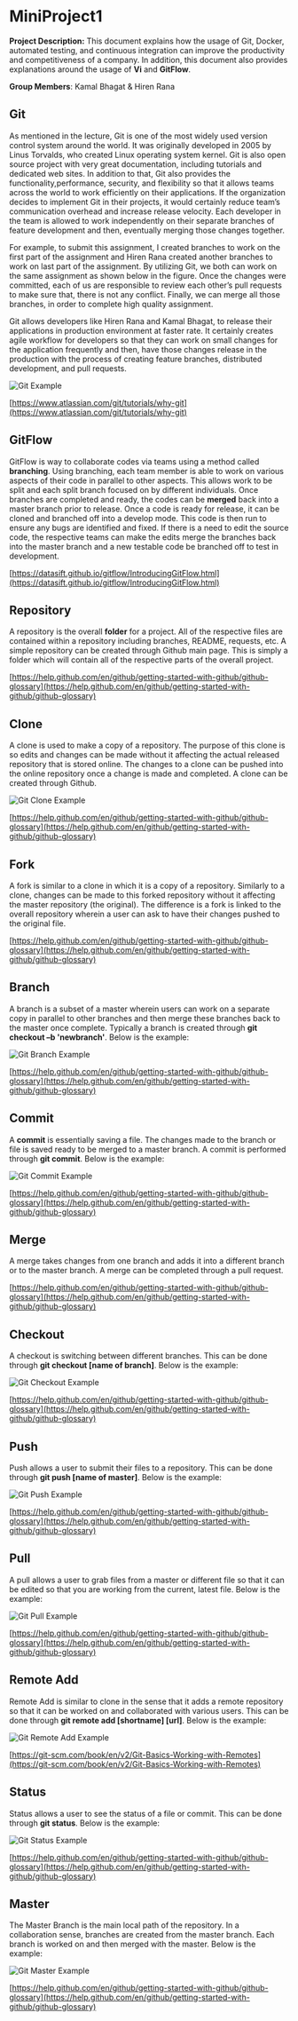# MiniProject1

**Project Description:** This document explains how the usage of Git, Docker, automated testing, and continuous integration can improve the productivity and competitiveness of a company. In addition, this document also provides explanations around the usage of **Vi** and **GitFlow**.

**Group Members**: Kamal Bhagat & Hiren Rana

## Git

As mentioned in the lecture, Git is one of the most widely used version control system around the world. It was originally developed in 2005 by Linus Torvalds, who created Linux operating system kernel. Git is also open source project with very great documentation, including tutorials and dedicated web sites. In addition to that, Git also provides the functionality,performance, security, and flexibility so that it allows teams across the world to work efficiently on their applications. If the organization decides to implement Git in their projects, it would certainly reduce team’s communication overhead and increase release velocity. Each developer in the team is allowed to work independently on their separate branches of feature development and then, eventually merging those changes together.

For example, to submit this assignment, I created branches to work on the first part of the assignment and Hiren Rana created another branches to work on last part of the assignment. By utilizing Git, we both can work on the same assignment as shown below in the figure. Once the changes were committed, each of us are responsible to review each other’s pull requests to make sure that, there is not any conflict. Finally, we can merge all those branches, in order to complete high quality assignment. 

Git allows developers like Hiren Rana and Kamal Bhagat, to release their applications in production environment at faster rate. It certainly creates agile workflow for developers so that they can work on small changes for the application frequently and then, have those changes release in the production with the process of creating feature branches, distributed development, and pull requests.

![Git Example](/images/git.PNG)

[https://www.atlassian.com/git/tutorials/why-git](https://www.atlassian.com/git/tutorials/why-git)

## GitFlow

GitFlow is way to collaborate codes via teams using a method called **branching**. Using branching, each team member is able to work on various aspects of their code in parallel to other aspects. This allows work to be split and each split branch focused on by different individuals. Once branches are completed and ready, the codes can be **merged** back into a master branch prior to release. Once a code is ready for release, it can be cloned and branched off into a develop mode. This code is then run to ensure any bugs are identified and fixed. If there is a need to edit the source code, the respective teams can make the edits merge the branches back into the master branch and a new testable code be branched off to test in development.

[https://datasift.github.io/gitflow/IntroducingGitFlow.html](https://datasift.github.io/gitflow/IntroducingGitFlow.html)

## Repository

A repository is the overall **folder** for a project. All of the respective files are contained within a repository including branches, README, requests, etc. A simple repository can be created through Github main page. This is simply a folder which will contain all of the respective parts of the overall project.

[https://help.github.com/en/github/getting-started-with-github/github-glossary](https://help.github.com/en/github/getting-started-with-github/github-glossary)

## Clone

A clone is used to make a copy of a repository. The purpose of this clone is so edits and changes can be made without it affecting the actual released repository that is stored online. The changes to a clone can be pushed into the online repository once a change is made and completed. A clone can be created through Github.

![Git Clone Example](/images/clone.png)

[https://help.github.com/en/github/getting-started-with-github/github-glossary](https://help.github.com/en/github/getting-started-with-github/github-glossary)

## Fork

A fork is similar to a clone in which it is a copy of a repository. Similarly to a clone, changes can be made to this forked repository without it affecting the master repository (the original). The difference is a fork is linked to the overall repository wherein a user can ask to have their changes pushed to the original file.

[https://help.github.com/en/github/getting-started-with-github/github-glossary](https://help.github.com/en/github/getting-started-with-github/github-glossary)

## Branch 

A branch is a subset of a master wherein users can work on a separate copy in parallel to other branches and then merge these branches back to the master once complete. Typically a branch is created through **git checkout –b 'newbranch'**. Below is the example: 

![Git Branch Example](/images/branch.png)

[https://help.github.com/en/github/getting-started-with-github/github-glossary](https://help.github.com/en/github/getting-started-with-github/github-glossary)

## Commit

A **commit** is essentially saving a file. The changes made to the branch or file is saved ready to be merged to a master branch. A commit is performed through **git commit**. Below is the example: 

![Git Commit Example](/images/commit.png)

[https://help.github.com/en/github/getting-started-with-github/github-glossary](https://help.github.com/en/github/getting-started-with-github/github-glossary)

## Merge 

A merge takes changes from one branch and adds it into a different branch or to the master branch. A merge can be completed through a pull request.

[https://help.github.com/en/github/getting-started-with-github/github-glossary](https://help.github.com/en/github/getting-started-with-github/github-glossary)

## Checkout 

A checkout is switching between different branches. This can be done through **git checkout [name of branch]**. Below is the example: 

![Git Checkout Example](/images/checkout.png)

[https://help.github.com/en/github/getting-started-with-github/github-glossary](https://help.github.com/en/github/getting-started-with-github/github-glossary)

## Push

Push allows a user to submit their files to a repository. This can be done through **git push [name of master]**. Below is the example: 

![Git Push Example](/images/push.png)

[https://help.github.com/en/github/getting-started-with-github/github-glossary](https://help.github.com/en/github/getting-started-with-github/github-glossary)

## Pull 

A pull allows a user to grab files from a master or different file so that it can be edited so that you are working from the current, latest file. Below is the example: 

![Git Pull Example](/images/pull.png)

[https://help.github.com/en/github/getting-started-with-github/github-glossary](https://help.github.com/en/github/getting-started-with-github/github-glossary)

## Remote Add 

Remote Add is similar to clone in the sense that it adds a remote repository so that it can be worked on and collaborated with various users. This can be done through  **git remote add [shortname] [url]**. Below is the example: 

![Git Remote Add Example](/images/remote_add.png)

[https://git-scm.com/book/en/v2/Git-Basics-Working-with-Remotes](https://git-scm.com/book/en/v2/Git-Basics-Working-with-Remotes)

## Status

Status allows a user to see the status of a file or commit. This can be done through **git status**. Below is the example: 

![Git Status Example](/images/status.png)

[https://help.github.com/en/github/getting-started-with-github/github-glossary](https://help.github.com/en/github/getting-started-with-github/github-glossary)

## Master

The Master Branch is the main local path of the repository. In a collaboration sense, branches are created from the master branch. Each branch is worked on and then merged with the master. Below is the example: 

![Git Master Example](/images/master.png)

[https://help.github.com/en/github/getting-started-with-github/github-glossary](https://help.github.com/en/github/getting-started-with-github/github-glossary)